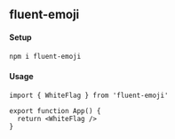 ## fluent-emoji

#### Setup

```bash
npm i fluent-emoji
```

#### Usage

```tsx
import { WhiteFlag } from 'fluent-emoji'

export function App() {
  return <WhiteFlag />
}
```
